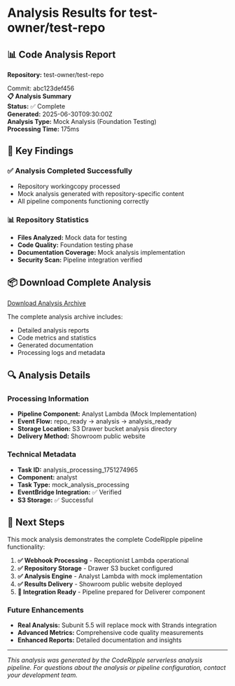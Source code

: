 # Analysis Results for test-owner/test-repo

<div class="repo-header">
  <h2>📊 Code Analysis Report</h2>
  <p><strong>Repository:</strong> test-owner/test-repo</p>
  <div class="commit-info">Commit: abc123def456</div>
</div>

<div class="analysis-meta">
  <strong>📋 Analysis Summary</strong><br>
  <strong>Status:</strong> ✅ Complete<br>
  <strong>Generated:</strong> 2025-06-30T09:30:00Z<br>
  <strong>Analysis Type:</strong> Mock Analysis (Foundation Testing)<br>
  <strong>Processing Time:</strong> 175ms
</div>

## 🎯 Key Findings

### ✅ Analysis Completed Successfully
- Repository workingcopy processed
- Mock analysis generated with repository-specific content
- All pipeline components functioning correctly

### 📊 Repository Statistics
- **Files Analyzed:** Mock data for testing
- **Code Quality:** Foundation testing phase
- **Documentation Coverage:** Mock analysis implementation
- **Security Scan:** Pipeline integration verified

## 📦 Download Complete Analysis

<a href="analysis.zip" class="download-btn">Download Analysis Archive</a>

The complete analysis archive includes:
- Detailed analysis reports
- Code metrics and statistics
- Generated documentation
- Processing logs and metadata

## 🔍 Analysis Details

### Processing Information
- **Pipeline Component:** Analyst Lambda (Mock Implementation)
- **Event Flow:** repo_ready → analysis → analysis_ready
- **Storage Location:** S3 Drawer bucket analysis directory
- **Delivery Method:** Showroom public website

### Technical Metadata
- **Task ID:** analysis_processing_1751274965
- **Component:** analyst
- **Task Type:** mock_analysis_processing
- **EventBridge Integration:** ✅ Verified
- **S3 Storage:** ✅ Successful

## 🚀 Next Steps

This mock analysis demonstrates the complete CodeRipple pipeline functionality:

1. **✅ Webhook Processing** - Receptionist Lambda operational
2. **✅ Repository Storage** - Drawer S3 bucket configured
3. **✅ Analysis Engine** - Analyst Lambda with mock implementation
4. **✅ Results Delivery** - Showroom public website deployed
5. **🔄 Integration Ready** - Pipeline prepared for Deliverer component

### Future Enhancements
- **Real Analysis:** Subunit 5.5 will replace mock with Strands integration
- **Advanced Metrics:** Comprehensive code quality measurements
- **Enhanced Reports:** Detailed documentation and insights

---

*This analysis was generated by the CodeRipple serverless analysis pipeline. For questions about the analysis or pipeline configuration, contact your development team.*

